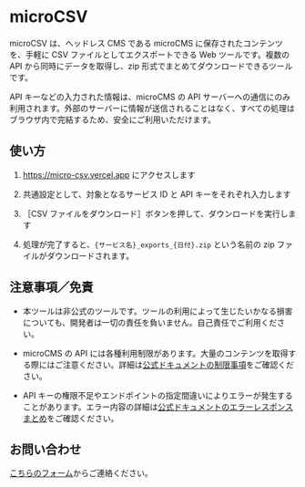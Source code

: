 # microCSV

microCSV は、ヘッドレス CMS である microCMS に保存されたコンテンツを、手軽に CSV ファイルとしてエクスポートできる Web ツールです。複数の API から同時にデータを取得し、zip 形式でまとめてダウンロードできるツールです。

API キーなどの入力された情報は、microCMS の API サーバーへの通信にのみ利用されます。外部のサーバーに情報が送信されることはなく、すべての処理はブラウザ内で完結するため、安全にご利用いただけます。

## 使い方

1. https://micro-csv.vercel.app にアクセスします

2. 共通設定として、対象となるサービス ID と API キーをそれぞれ入力します

3. ［CSV ファイルをダウンロード］ボタンを押して、ダウンロードを実行します

4. 処理が完了すると、`{サービス名}_exports_{日付}.zip` という名前の zip ファイルがダウンロードされます。

## 注意事項／免責

- 本ツールは非公式のツールです。ツールの利用によって生じたいかなる損害についても、開発者は一切の責任を負いません。自己責任でご利用ください。

- microCMS の API には各種利用制限があります。大量のコンテンツを取得する際にはご注意ください。詳細は[公式ドキュメントの制限事項](https://document.microcms.io/manual/limitations)をご確認ください。

- API キーの権限不足やエンドポイントの指定間違いによりエラーが発生することがあります。エラー内容の詳細は[公式ドキュメントのエラーレスポンスまとめ](https://document.microcms.io/content-api/api-error-response)をご確認ください。

## お問い合わせ

[こちらのフォーム](https://docs.google.com/forms/d/e/1FAIpQLSdihgA7okkIaqCD6jnwSUV-DUBALMEqewaU-zvnJ01AiIcqhQ/viewform)からご連絡ください。
